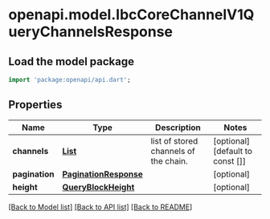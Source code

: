 # openapi.model.IbcCoreChannelV1QueryChannelsResponse

## Load the model package
```dart
import 'package:openapi/api.dart';
```

## Properties
Name | Type | Description | Notes
------------ | ------------- | ------------- | -------------
**channels** | [**List<Channels200ResponseChannelsInner>**](Channels200ResponseChannelsInner.md) | list of stored channels of the chain. | [optional] [default to const []]
**pagination** | [**PaginationResponse**](PaginationResponse.md) |  | [optional] 
**height** | [**QueryBlockHeight**](QueryBlockHeight.md) |  | [optional] 

[[Back to Model list]](../README.md#documentation-for-models) [[Back to API list]](../README.md#documentation-for-api-endpoints) [[Back to README]](../README.md)


